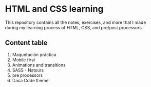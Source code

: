 # HTML and CSS learning

This repository contains all the notes, exercises, and more that I made during my learning process of HTML, CSS, and pre/post processors

## Content table

1. Maquetación práctica
2. Mobile first
3. Animations and transitions
4. SASS - Natours
5. pre processors
6. Daca Code theme
